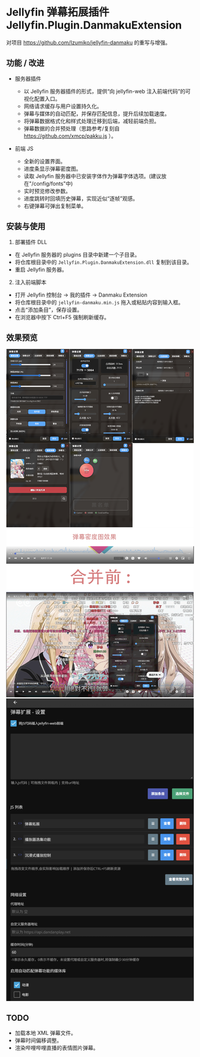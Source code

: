 # Jellyfin 弹幕拓展插件 Jellyfin.Plugin.DanmakuExtension

对项目 https://github.com/Izumiko/jellyfin-danmaku 的重写与增强。

## 功能 / 改进

- 服务器插件
	- 以 Jellyfin 服务器插件的形式，提供“向 jellyfin-web 注入前端代码”的可视化配置入口。
	- 网络请求缓存与用户设置持久化。
	- 弹幕与媒体的自动匹配，并保存匹配信息，提升后续加载速度。
	- 将弹幕数据格式化和样式处理迁移到后端，减轻前端负担。
	- 弹幕数据的合并预处理（思路参考/复刻自 https://github.com/xmcp/pakku.js ）。

- 前端 JS
	- 全新的设置界面。
	- 进度条显示弹幕密度图。
	- 读取 Jellyfin 服务器中已安装字体作为弹幕字体选项。(建议放在"/config/fonts"中)
	- 实时预览修改参数。
	- 进度跳转时回填历史弹幕，实现近似“逐帧”观感。
	- 右键弹幕可弹出复制菜单。

## 安装与使用

1) 部署插件 DLL
- 在 Jellyfin 服务器的 plugins 目录中新建一个子目录。
- 将仓库根目录中的 `Jellyfin.Plugin.DanmakuExtension.dll` 复制到该目录。
- 重启 Jellyfin 服务器。

2) 注入前端脚本
- 打开 Jellyfin 控制台 → 我的插件 → Danmaku Extension
- 将仓库根目录中的 `jellyfin-danmaku.min.js` 拖入或粘贴内容到输入框。
- 点击“添加条目”，保存设置。
- 在浏览器中按下 Ctrl+F5 强制刷新缓存。


## 效果预览

![前端设置](./image/前端设置.png)
![弹幕密度图](./image/弹幕密度图效果.png)
![合并前后对比](./image/合并前后.gif)
![插件设置页面](./image/插件设置页面.png)


## TODO

- 加载本地 XML 弹幕文件。
- 弹幕时间偏移调整。
- 渲染哔哩哔哩直播的表情图片弹幕。


